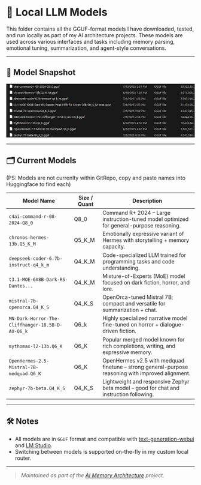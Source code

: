 # 🧠 Local LLM Models

This folder contains all the GGUF-format models I have downloaded, tested, and run locally as part of my AI architecture projects. These models are used across various interfaces and tasks including memory parsing, emotional tuning, summarization, and agent-style conversations. 

---

## 📸 Model Snapshot

[![](./docs/images/Screenshot-173218.png)](./docs/images/Screenshot-173218.png)

---

## 🗂️ Current Models
(PS: Models are not currenlty within GitRepo, copy and paste names into Huggingface to find each)

| Model Name | Size / Quant | Description |
|------------|---------------|-------------|
| `c4ai-command-r-08-2024-Q8_0` | Q8_0 | Command R+ 2024 – Large instruction-tuned model optimized for general-purpose reasoning. |
| `chronos-hermes-13b.Q5_K_M` | Q5_K_M | Emotionally expressive variant of Hermes with storytelling + memory capacity. |
| `deepseek-coder-6.7b-instruct-q4_k_m` | Q4_K_M | Code-specialized LLM trained for programming tasks and code understanding. |
| `t3.1-MOE-6X8B-Dark-RS-Dantes...` | Q4_K_M | Mixture-of-Experts (MoE) model focused on dark fiction, horror, and lore. |
| `mistral-7b-openorca.Q4_K_S` | Q4_K_S | OpenOrca-tuned Mistral 7B; compact and versatile for summarization + chat. |
| `MN-Dark-Horror-The-Cliffhanger-18.5B-D-AU-Q6_k` | Q6_k | Highly specialized narrative model fine-tuned on horror + dialogue-driven fiction. |
| `mythomax-l2-13b.Q6_K` | Q6_K | Popular merged model known for rich completions, writing, and expressive memory. |
| `OpenHermes-2.5-Mistral-7B-medquad.Q6_K` | Q6_K | OpenHermes v2.5 with medquad finetune – strong general-purpose reasoning with improved alignment. |
| `zephyr-7b-beta.Q4_K_S` | Q4_K_S | Lightweight and responsive Zephyr beta model – good for chat and instruction following. |

---

## 🛠️ Notes

- All models are in `GGUF` format and compatible with [text-generation-webui](https://github.com/oobabooga/text-generation-webui) and [LM Studio](https://lmstudio.ai/).
- Switching between models is supported on-the-fly in my custom local router.

---

> _Maintained as part of the [AI Memory Architecture](https://github.com/Mugiwara555343/ai-memory-architecture) project._
